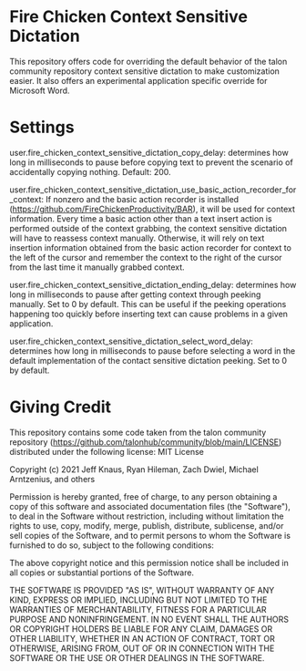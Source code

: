 # Fire Chicken Context Sensitive Dictation
This repository offers code for overriding the default behavior of the talon community repository context sensitive dictation to make customization easier. It also offers an experimental application specific override for Microsoft Word.

# Settings
user.fire_chicken_context_sensitive_dictation_copy_delay: determines how long in milliseconds to pause before copying text to prevent the scenario of accidentally copying nothing. Default: 200.

user.fire_chicken_context_sensitive_dictation_use_basic_action_recorder_for_context: If nonzero and the basic action recorder is installed (https://github.com/FireChickenProductivity/BAR), it will be used for context information. Every time a basic action other than a text insert action is performed outside of the context grabbing, the context sensitive dictation will have to reassess context manually. Otherwise, it will rely on text insertion information obtained from the basic action recorder for context to the left of the cursor and remember the context to the right of the cursor from the last time it manually grabbed context.

user.fire_chicken_context_sensitive_dictation_ending_delay: determines how long in milliseconds to pause after getting context through peeking manually. Set to 0 by default. This can be useful if the peeking operations happening too quickly before inserting text can cause problems in a given application.

user.fire_chicken_context_sensitive_dictation_select_word_delay: determines how long in milliseconds to pause before selecting a word in the default implementation of the contact sensitive dictation peeking. Set to 0 by default.

# Giving Credit
This repository contains some code taken from the talon community repository (https://github.com/talonhub/community/blob/main/LICENSE) distributed under the following license: 
MIT License

Copyright (c) 2021 Jeff Knaus, Ryan Hileman, Zach Dwiel, Michael Arntzenius, and others

Permission is hereby granted, free of charge, to any person obtaining a copy
of this software and associated documentation files (the "Software"), to deal
in the Software without restriction, including without limitation the rights
to use, copy, modify, merge, publish, distribute, sublicense, and/or sell
copies of the Software, and to permit persons to whom the Software is
furnished to do so, subject to the following conditions:

The above copyright notice and this permission notice shall be included in all
copies or substantial portions of the Software.

THE SOFTWARE IS PROVIDED "AS IS", WITHOUT WARRANTY OF ANY KIND, EXPRESS OR
IMPLIED, INCLUDING BUT NOT LIMITED TO THE WARRANTIES OF MERCHANTABILITY,
FITNESS FOR A PARTICULAR PURPOSE AND NONINFRINGEMENT. IN NO EVENT SHALL THE
AUTHORS OR COPYRIGHT HOLDERS BE LIABLE FOR ANY CLAIM, DAMAGES OR OTHER
LIABILITY, WHETHER IN AN ACTION OF CONTRACT, TORT OR OTHERWISE, ARISING FROM,
OUT OF OR IN CONNECTION WITH THE SOFTWARE OR THE USE OR OTHER DEALINGS IN THE
SOFTWARE.